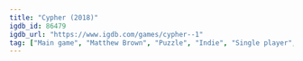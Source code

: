 ```yaml
---
title: "Cypher (2018)"
igdb_id: 86479
igdb_url: "https://www.igdb.com/games/cypher--1"
tag: ["Main game", "Matthew Brown", "Puzzle", "Indie", "Single player", "First person"]
---
```

